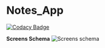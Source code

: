 # Notes_App

[![Codacy Badge](https://app.codacy.com/project/badge/Grade/2ecac9a183cc4e6c8277b8b7512b51f5)](https://app.codacy.com/gh/haruheero/Notes_App/dashboard?utm_source=gh&utm_medium=referral&utm_content=&utm_campaign=Badge_grade)

**Screens Schema**
![Screens schema](https://user-images.githubusercontent.com/63349641/230674929-c38425f2-5ff2-4a07-9937-3dfd61c517bd.jpg)
